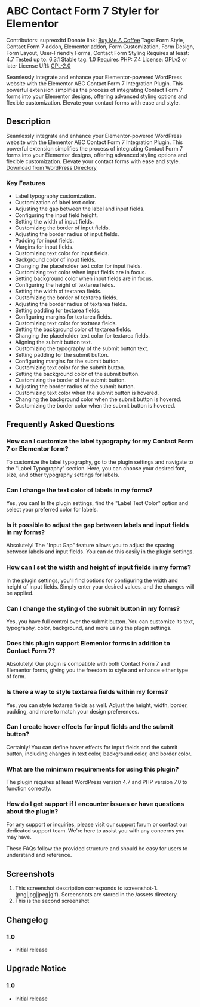 # ABC Contact Form 7 Styler for Elementor

Contributors: supreoxltd
Donate link: [Buy Me A Coffee](https://www.buymeacoffee.com/hmbashar)
Tags: Form Style, Contact Form 7 addon, Elementor addon, Form Customization, Form Design, Form Layout, User-Friendly Forms, Contact Form Styling
Requires at least: 4.7
Tested up to: 6.3.1
Stable tag: 1.0
Requires PHP: 7.4
License: GPLv2 or later
License URI: [GPL-2.0](https://www.gnu.org/licenses/gpl-2.0.html)

Seamlessly integrate and enhance your Elementor-powered WordPress website with the Elementor ABC Contact Form 7 Integration Plugin. This powerful extension simplifies the process of integrating Contact Form 7 forms into your Elementor designs, offering advanced styling options and flexible customization. Elevate your contact forms with ease and style.

## Description

Seamlessly integrate and enhance your Elementor-powered WordPress website with the Elementor ABC Contact Form 7 Integration Plugin. This powerful extension simplifies the process of integrating Contact Form 7 forms into your Elementor designs, offering advanced styling options and flexible customization. Elevate your contact forms with ease and style.
[Download from WordPress Directory](https://wordpress.org/plugins/ABC-Contact-Form-7-Styler-for-Elementor)


### Key Features

- Label typography customization.
- Customization of label text color.
- Adjusting the gap between the label and input fields.
- Configuring the input field height.
- Setting the width of input fields.
- Customizing the border of input fields.
- Adjusting the border radius of input fields.
- Padding for input fields.
- Margins for input fields.
- Customizing text color for input fields.
- Background color of input fields.
- Changing the placeholder text color for input fields.
- Customizing text color when input fields are in focus.
- Setting background color when input fields are in focus.
- Configuring the height of textarea fields.
- Setting the width of textarea fields.
- Customizing the border of textarea fields.
- Adjusting the border radius of textarea fields.
- Setting padding for textarea fields.
- Configuring margins for textarea fields.
- Customizing text color for textarea fields.
- Setting the background color of textarea fields.
- Changing the placeholder text color for textarea fields.
- Aligning the submit button text.
- Customizing the typography of the submit button text.
- Setting padding for the submit button.
- Configuring margins for the submit button.
- Customizing text color for the submit button.
- Setting the background color of the submit button.
- Customizing the border of the submit button.
- Adjusting the border radius of the submit button.
- Customizing text color when the submit button is hovered.
- Changing the background color when the submit button is hovered.
- Customizing the border color when the submit button is hovered.

## Frequently Asked Questions

### How can I customize the label typography for my Contact Form 7 or Elementor form?

To customize the label typography, go to the plugin settings and navigate to the "Label Typography" section. Here, you can choose your desired font, size, and other typography settings for labels.

### Can I change the text color of labels in my forms?

Yes, you can! In the plugin settings, find the "Label Text Color" option and select your preferred color for labels.

### Is it possible to adjust the gap between labels and input fields in my forms?

Absolutely! The "Input Gap" feature allows you to adjust the spacing between labels and input fields. You can do this easily in the plugin settings.

### How can I set the width and height of input fields in my forms?

In the plugin settings, you'll find options for configuring the width and height of input fields. Simply enter your desired values, and the changes will be applied.

### Can I change the styling of the submit button in my forms?

Yes, you have full control over the submit button. You can customize its text, typography, color, background, and more using the plugin settings.

### Does this plugin support Elementor forms in addition to Contact Form 7?

Absolutely! Our plugin is compatible with both Contact Form 7 and Elementor forms, giving you the freedom to style and enhance either type of form.

### Is there a way to style textarea fields within my forms?

Yes, you can style textarea fields as well. Adjust the height, width, border, padding, and more to match your design preferences.

### Can I create hover effects for input fields and the submit button?

Certainly! You can define hover effects for input fields and the submit button, including changes in text color, background color, and border color.

### What are the minimum requirements for using this plugin?

The plugin requires at least WordPress version 4.7 and PHP version 7.0 to function correctly.

### How do I get support if I encounter issues or have questions about the plugin?

For any support or inquiries, please visit our support forum or contact our dedicated support team. We're here to assist you with any concerns you may have.

These FAQs follow the provided structure and should be easy for users to understand and reference.

## Screenshots

1. This screenshot description corresponds to screenshot-1.(png|jpg|jpeg|gif). Screenshots are stored in the /assets directory.
2. This is the second screenshot

## Changelog

### 1.0
- Initial release

## Upgrade Notice

### 1.0
- Initial release